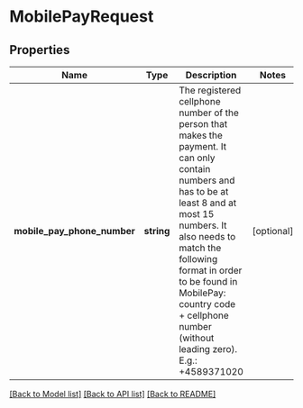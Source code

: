 # MobilePayRequest

## Properties
Name | Type | Description | Notes
------------ | ------------- | ------------- | -------------
**mobile_pay_phone_number** | **string** | The registered cellphone number of the person that makes the payment. It can only contain numbers and has to be at least 8 and at most 15 numbers. It also needs to match the following format in order to be found in MobilePay: country code + cellphone number (without leading zero). E.g.: +4589371020 | [optional] 

[[Back to Model list]](../../README.md#documentation-for-models) [[Back to API list]](../../README.md#documentation-for-api-endpoints) [[Back to README]](../../README.md)

